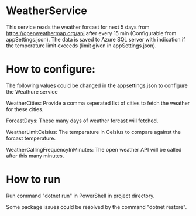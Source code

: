 # WeatherService

This service reads the weather forcast for next 5 days from https://openweathermap.org/api after every 15 min (Configurable from appSettings.json). 
The data is saved to Azure SQL server with indication if the temperature limit exceeds (limit given in appSettings.json).

# How to configure:

The following values could be changed in the appsettings.json to configure the Weathure service 

WeatherCities: Provide a comma seperated list of cities to fetch the weather for these cities.

ForcastDays: These many days of weather forcast will fetched.

WeatherLimitCelsius: The temperature in Celsius to compare against the forcast temperature. 

WeatherCallingFrequencyInMinutes: The open weather API will be called after this many minutes.

# How to run

Run command "dotnet run" in PowerShell in project directory.

Some package issues could be resolved by the command "dotnet restore".

